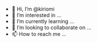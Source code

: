 - 👋 Hi, I’m @kiriomi
- 👀 I’m interested in ...
- 🌱 I’m currently learning ...
- 💞️ I’m looking to collaborate on ...
- 📫 How to reach me ...

<!---
kiriomi/kiriomi is a ✨ special ✨ repository because its `README.md` (this file) appears on your GitHub profile.
You can click the Preview link to take a look at your changes.
--->
